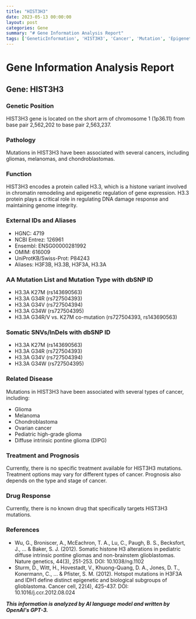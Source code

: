 ```yaml
---
title: "HIST3H3"
date: 2023-05-13 00:00:00
layout: post
categories: Gene
summary: "# Gene Information Analysis Report"
tags: ['GeneticInformation', 'HIST3H3', 'Cancer', 'Mutation', 'Epigenetics', 'ChromatinRemodeling', 'GenomeIntegrity', 'Prognosis']
---
```


# Gene Information Analysis Report

## Gene: HIST3H3

### Genetic Position
HIST3H3 gene is located on the short arm of chromosome 1 (1p36.11) from base pair 2,562,202 to base pair 2,563,237.

### Pathology
Mutations in HIST3H3 have been associated with several cancers, including gliomas, melanomas, and chondroblastomas. 

### Function
HIST3H3 encodes a protein called H3.3, which is a histone variant involved in chromatin remodeling and epigenetic regulation of gene expression. H3.3 protein plays a critical role in regulating DNA damage response and maintaining genome integrity.

### External IDs and Aliases
- HGNC: 4719
- NCBI Entrez: 126961
- Ensembl: ENSG00000281992
- OMIM: 616009
- UniProtKB/Swiss-Prot: P84243
- Aliases: H3F3B, H3.3B, H3F3A, H3.3A

### AA Mutation List and Mutation Type with dbSNP ID
- H3.3A K27M (rs143690563)
- H3.3A G34R (rs727504393)
- H3.3A G34V (rs727504394)
- H3.3A G34W (rs727504395)
- H3.3A G34R/V vs. K27M co-mutation (rs727504393, rs143690563)

### Somatic SNVs/InDels with dbSNP ID
- H3.3A K27M (rs143690563)
- H3.3A G34R (rs727504393)
- H3.3A G34V (rs727504394)
- H3.3A G34W (rs727504395)

### Related Disease
Mutations in HIST3H3 have been associated with several types of cancer, including:
- Glioma
- Melanoma
- Chondroblastoma
- Ovarian cancer
- Pediatric high-grade glioma
- Diffuse intrinsic pontine glioma (DIPG)

### Treatment and Prognosis
Currently, there is no specific treatment available for HIST3H3 mutations. Treatment options may vary for different types of cancer. Prognosis also depends on the type and stage of cancer.

### Drug Response
Currently, there is no known drug that specifically targets HIST3H3 mutations.

### References
- Wu, G., Broniscer, A., McEachron, T. A., Lu, C., Paugh, B. S., Becksfort, J., ... & Baker, S. J. (2012). Somatic histone H3 alterations in pediatric diffuse intrinsic pontine gliomas and non-brainstem glioblastomas. Nature genetics, 44(3), 251-253. DOI: 10.1038/ng.1102
- Sturm, D., Witt, H., Hovestadt, V., Khuong-Quang, D. A., Jones, D. T., Konermann, C., ... & Pfister, S. M. (2012). Hotspot mutations in H3F3A and IDH1 define distinct epigenetic and biological subgroups of glioblastoma. Cancer cell, 22(4), 425-437. DOI: 10.1016/j.ccr.2012.08.024

**_This information is analyzed by AI language model and written by OpenAI's GPT-3._**